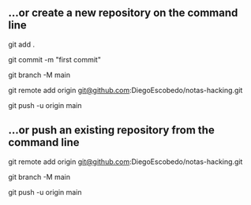 ## **…or create a new repository on the command line**

git add .

git commit -m "first commit"

git branch -M main

git remote add origin git@github.com:DiegoEscobedo/notas-hacking.git

git push -u origin main

## **…or push an existing repository from the command line**

git remote add origin git@github.com:DiegoEscobedo/notas-hacking.git

git branch -M main

git push -u origin main